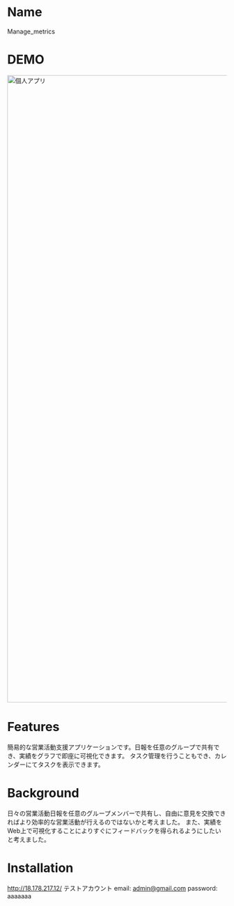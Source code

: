 # Name
 Manage_metrics

# DEMO
  <img width="1440" alt="個人アプリ" src="https://user-images.githubusercontent.com/58389003/81714260-d6145380-94b1-11ea-9c4d-9f233807430f.png">

# Features
 簡易的な営業活動支援アプリケーションです。日報を任意のグループで共有でき、実績をグラフで即座に可視化できます。
 タスク管理を行うこともでき、カレンダーにてタスクを表示できます。

# Background
 日々の営業活動日報を任意のグループメンバーで共有し、自由に意見を交換できればより効率的な営業活動が行えるのではないかと考えました。
 また、実績をWeb上で可視化することによりすぐにフィードバックを得られるようにしたいと考えました。

# Installation
 http://18.178.217.12/
 テストアカウント 
 email: admin@gmail.com
 password: aaaaaaa
